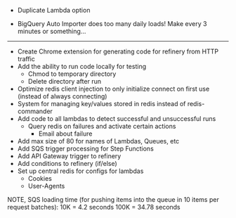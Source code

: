 * Duplicate Lambda option

* BigQuery Auto Importer does too many daily loads! Make every 3 minutes or something...
---
* Create Chrome extension for generating code for refinery from HTTP traffic
* Add the ability to run code locally for testing
	* Chmod to temporary directory
	* Delete directory after run
* Optimize redis client injection to only initialize connect on first use (instead of always connecting)
* System for managing key/values stored in redis instead of redis-commander
* Add code to all lambdas to detect successful and unsuccessful runs
	* Query redis on failures and activate certain actions
		* Email about failure
* Add max size of 80 for names of Lambdas, Queues, etc
* Add SQS trigger processing for Step Functions
* Add API Gateway trigger to refinery
* Add conditions to refinery (if/else)
* Set up central redis for configs for lambdas
	* Cookies
	* User-Agents

NOTE, SQS loading time (for pushing items into the queue in 10 items per request batches):
10K = 4.2 seconds
100K = 34.78 seconds